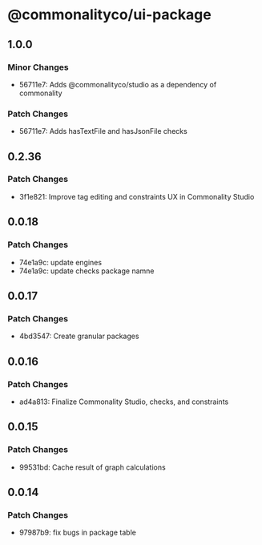 # @commonalityco/ui-package

## 1.0.0

### Minor Changes

- 56711e7: Adds @commonalityco/studio as a dependency of commonality

### Patch Changes

- 56711e7: Adds hasTextFile and hasJsonFile checks

## 0.2.36

### Patch Changes

- 3f1e821: Improve tag editing and constraints UX in Commonality Studio

## 0.0.18

### Patch Changes

- 74e1a9c: update engines
- 74e1a9c: update checks package namne

## 0.0.17

### Patch Changes

- 4bd3547: Create granular packages

## 0.0.16

### Patch Changes

- ad4a813: Finalize Commonality Studio, checks, and constraints

## 0.0.15

### Patch Changes

- 99531bd: Cache result of graph calculations

## 0.0.14

### Patch Changes

- 97987b9: fix bugs in package table
